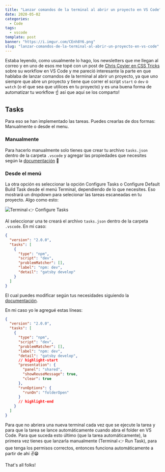 ```yaml
---
title: "Lanzar comandos de la terminal al abrir un proyecto en VS Code"
date: 2020-05-02
categories:
  - Code
tags:
  - vscode
template: post
banner: "https://i.imgur.com/CEnh8Y6.png"
slug: "lanzar-comandos-de-la-terminal-al-abrir-un-proyecto-en-vs-code"
---
```


Estaba leyendo, como usualmente lo hago, los newsletters que me llegan al correo y en uno de esos me topé con un post de [Chris Coyier en CSS Tricks](https://css-tricks.com/some-little-improvements-to-my-vs-code-workflow-workspaces-icons-tasks/) sobre su workflow en VS Code y me pareció interesante la parte en que hablaba de lanzar comandos de la terminal al abrir un proyecto, ya que uno siempre que abre un proyecto y tiene que correr el script `start` o `dev` o `watch` (o el que sea que utilices en tu proyecto) y es una buena forma de automatizar tu workflow ☝️ así que aquí se los comparto!

## Tasks

Para eso se han implementado las tareas. Puedes crearlas de dos formas: Manualmente o desde el menu.

### Manualmente

Para hacerlo manualmente solo tienes que crear tu archivo `tasks.json` dentro de la carpeta `.vscode` y agregar las propiedades que necesites según la [documentación](https://code.visualstudio.com/docs/editor/tasks) 👀

### Desde el menú

La otra opción es seleccionar la opción Configure Tasks o Configure Default Build Task desde el menú Terminal, dependiendo de lo que necesites. Eso mostrará un dropdown para selecionar las tareas escaneadas en tu proyecto. Algo como esto:

![Terminal 👉 Configure Tasks](https://i.imgur.com/fRzPqKE.png)

Al seleccionar una te creará el archivo `tasks.json` dentro de la carpeta `.vscode`. En mi caso:

```json
{
  "version": "2.0.0",
  "tasks": [
    {
      "type": "npm",
      "script": "dev",
      "problemMatcher": [],
      "label": "npm: dev",
      "detail": "gatsby develop"
    }
  ]
}
```

El cual puedes modificar según tus necesidades siguiendo la [documentación](https://code.visualstudio.com/docs/editor/tasks).

En mi caso yo le agregué estas líneas:

```json
{
  "version": "2.0.0",
  "tasks": [
    {
      "type": "npm",
      "script": "dev",
      "problemMatcher": [],
      "label": "npm: dev",
      "detail": "gatsby develop",
      // highlight-start
      "presentation": {
        "panel": "shared",
        "showReuseMessage": true,
        "clear": true
      },
      "runOptions": {
        "runOn": "folderOpen"
      }
      // highlight-end
    }
  ]
}
```

Para que no abriera una nueva terminal cada vez que se ejecute la tarea y para que la tarea se lance automáticamente cuando abra el folder en VS Code. Para que suceda esto último (que la tarea automáticamente), la primera vez tienes que lanzarla manualmente (Terminal 👉 Run Task), para que tenga los permisos correctos, entonces funciona automáticamente a partir de ahí ✌️😁

That's all folks!
